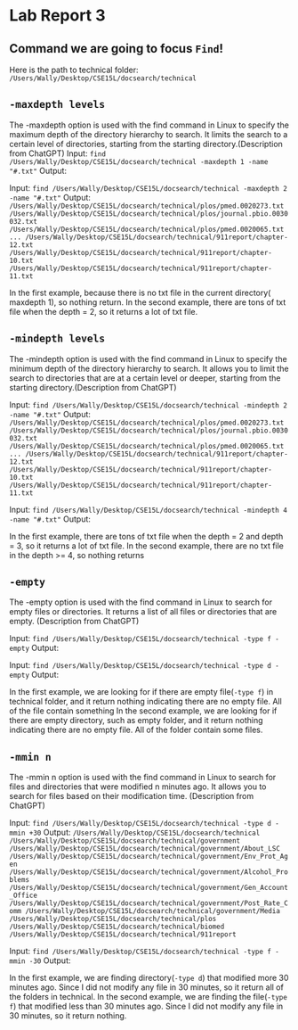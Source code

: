 # Lab Report 3
## Command we are going to focus `Find`!
Here is the path to technical folder: `/Users/Wally/Desktop/CSE15L/docsearch/technical`

## `-maxdepth levels`
The -maxdepth option is used with the find command in Linux to specify the maximum depth of the directory hierarchy to search. It limits the search to a certain level of directories, starting from the starting directory.(Description from ChatGPT)
Input:
`find /Users/Wally/Desktop/CSE15L/docsearch/technical -maxdepth 1 -name "#.txt"`
Output:

Input:
`find /Users/Wally/Desktop/CSE15L/docsearch/technical -maxdepth 2 -name "#.txt"`
Output:
`
/Users/Wally/Desktop/CSE15L/docsearch/technical/plos/pmed.0020273.txt
/Users/Wally/Desktop/CSE15L/docsearch/technical/plos/journal.pbio.0030032.txt
/Users/Wally/Desktop/CSE15L/docsearch/technical/plos/pmed.0020065.txt
...
/Users/Wally/Desktop/CSE15L/docsearch/technical/911report/chapter-12.txt
/Users/Wally/Desktop/CSE15L/docsearch/technical/911report/chapter-10.txt
/Users/Wally/Desktop/CSE15L/docsearch/technical/911report/chapter-11.txt
`

In the first example, because there is no txt file in the current directory( maxdepth 1), so nothing return. 
In the second example, there are tons of txt file when the depth = 2, so it returns a lot of txt file. 

## `-mindepth levels`
The -mindepth option is used with the find command in Linux to specify the minimum depth of the directory hierarchy to search. It allows you to limit the search to directories that are at a certain level or deeper, starting from the starting directory.(Description from ChatGPT)

Input:
`find /Users/Wally/Desktop/CSE15L/docsearch/technical -mindepth 2 -name "#.txt"`
Output:
`
/Users/Wally/Desktop/CSE15L/docsearch/technical/plos/pmed.0020273.txt
/Users/Wally/Desktop/CSE15L/docsearch/technical/plos/journal.pbio.0030032.txt
/Users/Wally/Desktop/CSE15L/docsearch/technical/plos/pmed.0020065.txt
...
/Users/Wally/Desktop/CSE15L/docsearch/technical/911report/chapter-12.txt
/Users/Wally/Desktop/CSE15L/docsearch/technical/911report/chapter-10.txt
/Users/Wally/Desktop/CSE15L/docsearch/technical/911report/chapter-11.txt
`

Input:
`find /Users/Wally/Desktop/CSE15L/docsearch/technical -mindepth 4 -name "#.txt"`
Output:


In the first example, there are tons of txt file when the depth = 2 and depth = 3, so it returns a lot of txt file. 
In the second example, there are no txt file in the depth >= 4, so nothing returns


## `-empty`
The -empty option is used with the find command in Linux to search for empty files or directories. It returns a list of all files or directories that are empty. (Description from ChatGPT)

Input:
`find /Users/Wally/Desktop/CSE15L/docsearch/technical -type f -empty`
Output:

Input:
`find /Users/Wally/Desktop/CSE15L/docsearch/technical -type d -empty`
Output:

In the first example, we are looking for if there are empty file(`-type f`) in technical folder, and it return nothing indicating there are no empty file. All of the file contain something
In the second example, we are looking for if there are empty directory, such as empty folder, and it return nothing indicating there are no empty file. All of the folder contain some files. 

## `-mmin n`
The -mmin n option is used with the find command in Linux to search for files and directories that were modified n minutes ago. It allows you to search for files based on their modification time. (Description from ChatGPT)

Input:
`find /Users/Wally/Desktop/CSE15L/docsearch/technical -type d -mmin +30`
Output:
`/Users/Wally/Desktop/CSE15L/docsearch/technical
/Users/Wally/Desktop/CSE15L/docsearch/technical/government
/Users/Wally/Desktop/CSE15L/docsearch/technical/government/About_LSC
/Users/Wally/Desktop/CSE15L/docsearch/technical/government/Env_Prot_Agen
/Users/Wally/Desktop/CSE15L/docsearch/technical/government/Alcohol_Problems
/Users/Wally/Desktop/CSE15L/docsearch/technical/government/Gen_Account_Office
/Users/Wally/Desktop/CSE15L/docsearch/technical/government/Post_Rate_Comm
/Users/Wally/Desktop/CSE15L/docsearch/technical/government/Media
/Users/Wally/Desktop/CSE15L/docsearch/technical/plos
/Users/Wally/Desktop/CSE15L/docsearch/technical/biomed
/Users/Wally/Desktop/CSE15L/docsearch/technical/911report`

Input:
`find /Users/Wally/Desktop/CSE15L/docsearch/technical -type f -mmin -30`
Output:

In the first example, we are finding directory(`-type d`) that modified more 30 minutes ago. Since I did not modify any file in 30 minutes, so it return all of the folders in technical.
In the second example, we are finding the file(`-type f`) that modified less than 30 minutes ago. Since I did not modify any file in 30 minutes, so it return nothing. 
